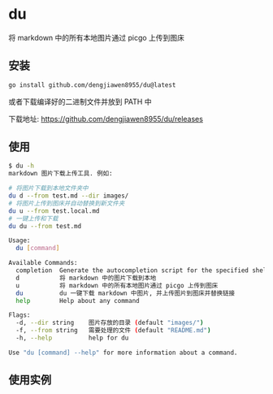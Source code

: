 # du

将 markdown 中的所有本地图片通过 picgo 上传到图床

## 安装

```bash
go install github.com/dengjiawen8955/du@latest
```

或者下载编译好的二进制文件并放到 PATH 中

下载地址: <https://github.com/dengjiawen8955/du/releases>

## 使用

```bash
$ du -h
markdown 图片下载上传工具. 例如:

# 将图片下载到本地文件夹中      
du d --from test.md --dir images/
# 将图片上传到图床并自动替换到新文件夹
du u --from test.local.md
# 一键上传和下载
du du --from test.md

Usage:
  du [command]

Available Commands:
  completion  Generate the autocompletion script for the specified shell
  d           将 markdown 中的图片下载到本地
  u           将 markdown 中的所有本地图片通过 picgo 上传到图床
  du          du 一键下载 markdown 中图片, 并上传图片到图床并替换链接
  help        Help about any command

Flags:
  -d, --dir string    图片存放的目录 (default "images/")
  -f, --from string   需要处理的文件 (default "README.md")
  -h, --help          help for du

Use "du [command] --help" for more information about a command.
```

## 使用实例



